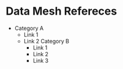 # Data Mesh Refereces

- Category A
	- Link 1
	- Link 2
	Category B
		- Link 1
		- Link 2
		- Link 3